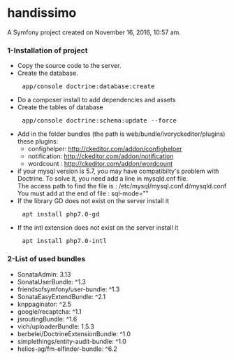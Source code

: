 handissimo
==========

A Symfony project created on November 16, 2016, 10:57 am.

### 1-Installation of project

- Copy the source code to the server.
- Create the database.
<pre>
    app/console doctrine:database:create
</pre>
- Do a composer install to add dependencies and assets
- Create the tables of database
<pre>
    app/console doctrine:schema:update --force
</pre>
- Add in the folder bundles (the path is web/bundle/ivoryckeditor/plugins) these plugins:<br>
   - confighelper: http://ckeditor.com/addon/confighelper
   - notification: http://ckeditor.com/addon/notification
   - wordcount : http://ckeditor.com/addon/wordcount
- if your mysql version is 5.7, you may have compatibilty's problem with Doctrine.
  To solve it, you need add a line in mysqld.cnf file. <br />
  The access path to find the file is :
  /etc/mysql/mysql.conf.d/mysqld.conf<br>
  You must add at the end of file : sql-mode=""
- If the library GD does not exist on the server install it
<pre>
    apt install php7.0-gd
</pre>
- If the intl extension does not exist on the server install it
<pre>
    apt install php7.0-intl
</pre>

### 2-List of used bundles

- SonataAdmin: 3.13
- SonataUserBundle: ^1.3
- friendsofsymfony/user-bundle: ^1.3
- SonataEasyExtendBundle: ^2.1
- knppaginator: ^2.5
- google/recaptcha: ^1.1
- jsroutingBundle: ^1.6
- vich/uploaderBundle: 1.5.3
- berbelei/DoctrineExtensionBundle: ^1.0
- simplethings/entity-audit-bundle: ^1.0
- helios-ag/fm-elfinder-bundle: ^6.2
